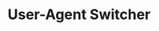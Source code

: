 ---
layout: post
title: "User-Agent Switcher"
siteurl: https://chrome.google.com/webstore/detail/user-agent-switcher/ffhkkpnppgnfaobgihpdblnhmmbodake
categories: plugin
---